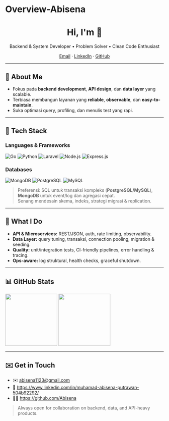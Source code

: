 # Overview-Abisena

<!-- Profile README – clean & focused (no Projects) -->

<h1 align="center">Hi, I'm <your-name> 👋</h1>
<p align="center">
  Backend & System Developer • Problem Solver • Clean Code Enthusiast
</p>

<p align="center">
  <a href="mailto:<your-email>">Email</a> ·
  <a href="https://www.linkedin.com/in/<your-handle>/">LinkedIn</a> ·
  <a href="https://github.com/<your-username>">GitHub</a>
</p>

---

## 🚀 About Me
- Fokus pada **backend development**, **API design**, dan **data layer** yang scalable.
- Terbiasa membangun layanan yang **reliable**, **observable**, dan **easy-to-maintain**.
- Suka optimasi query, profiling, dan menulis test yang rapi.

---

## 🧰 Tech Stack

### Languages & Frameworks
<p>
  <img alt="Go" src="https://img.shields.io/badge/Go-00ADD8?logo=go&logoColor=fff&style=for-the-badge" />
  <img alt="Python" src="https://img.shields.io/badge/Python-3776AB?logo=python&logoColor=fff&style=for-the-badge" />
  <img alt="Laravel" src="https://img.shields.io/badge/Laravel-FF2D20?logo=laravel&logoColor=fff&style=for-the-badge" />
  <img alt="Node.js" src="https://img.shields.io/badge/Node.js-339933?logo=nodedotjs&logoColor=fff&style=for-the-badge" />
  <img alt="Express.js" src="https://img.shields.io/badge/Express.js-000000?logo=express&logoColor=fff&style=for-the-badge" />
</p>

### Databases
<p>
  <img alt="MongoDB" src="https://img.shields.io/badge/MongoDB-47A248?logo=mongodb&logoColor=fff&style=for-the-badge" />
  <img alt="PostgreSQL" src="https://img.shields.io/badge/PostgreSQL-4169E1?logo=postgresql&logoColor=fff&style=for-the-badge" />
  <img alt="MySQL" src="https://img.shields.io/badge/MySQL-4479A1?logo=mysql&logoColor=fff&style=for-the-badge" />
</p>

> Preferensi: SQL untuk transaksi kompleks (**PostgreSQL/MySQL**), **MongoDB** untuk event/log dan agregasi cepat.  
> Senang mendesain skema, indeks, strategi migrasi & replication.

---

## 🧩 What I Do
- **API & Microservices:** REST/JSON, auth, rate limiting, observability.
- **Data Layer:** query tuning, transaksi, connection pooling, migration & seeding.
- **Quality:** unit/integration tests, CI-friendly pipelines, error handling & tracing.
- **Ops-aware:** log struktural, health checks, graceful shutdown.

---

## 📊 GitHub Stats
<p>
  <img height="165" src="https://github-readme-stats.vercel.app/api?username=Abisena&show_icons=true&theme=tokyonight" />
  <img height="165" src="https://github-readme-stats.vercel.app/api/top-langs/?username=Abisena&layout=compact&theme=tokyonight" />
</p>

---

## ✉️ Get in Touch
- ✉️ abisena1123@gmail.com
- 💼 https://www.linkedin.com/in/muhamad-abisena-putrawan-504b92292/
- 🧑‍💻 https://github.com/Abisena 

> Always open for collaboration on backend, data, and API-heavy products.
